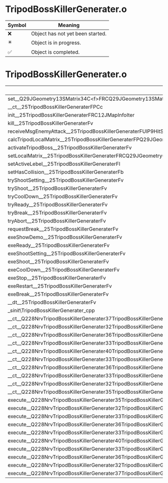 # TripodBossKillerGenerater.o
| Symbol | Meaning 
| ------------- | ------------- 
| :x: | Object has not yet been started. 
| :eight_pointed_black_star: | Object is in progress. 
| :white_check_mark: | Object is completed. 


# TripodBossKillerGenerater.o
| Symbol | Decompiled? |
| ------------- | ------------- |
| set__Q29JGeometry13SMatrix34C&lt;f&gt;FRCQ29JGeometry13SMatrix34C&lt;f&gt; | :x: |
| __ct__25TripodBossKillerGeneraterFPCc | :x: |
| init__25TripodBossKillerGeneraterFRC12JMapInfoIter | :x: |
| kill__25TripodBossKillerGeneraterFv | :x: |
| receiveMsgEnemyAttack__25TripodBossKillerGeneraterFUlP9HitSensorP9HitSensor | :x: |
| calcTripodLocalMatrix__25TripodBossKillerGeneraterFPQ29JGeometry64TPosition3&lt;Q29JGeometry38TMatrix34&lt;Q29JGeometry13SMatrix34C&lt;f&gt;&gt;&gt; | :x: |
| activateTripodBoss__25TripodBossKillerGeneraterFv | :x: |
| setLocalMatrix__25TripodBossKillerGeneraterFRCQ29JGeometry64TPosition3&lt;Q29JGeometry38TMatrix34&lt;Q29JGeometry13SMatrix34C&lt;f&gt;&gt;&gt; | :x: |
| setActiveLebel__25TripodBossKillerGeneraterFl | :x: |
| setHasCollision__25TripodBossKillerGeneraterFb | :x: |
| tryShootSetting__25TripodBossKillerGeneraterFv | :x: |
| tryShoot__25TripodBossKillerGeneraterFv | :x: |
| tryCoolDown__25TripodBossKillerGeneraterFv | :x: |
| tryReady__25TripodBossKillerGeneraterFv | :x: |
| tryBreak__25TripodBossKillerGeneraterFv | :x: |
| tryAbort__25TripodBossKillerGeneraterFv | :x: |
| requestBreak__25TripodBossKillerGeneraterFv | :x: |
| exeShowDemo__25TripodBossKillerGeneraterFv | :x: |
| exeReady__25TripodBossKillerGeneraterFv | :x: |
| exeShootSetting__25TripodBossKillerGeneraterFv | :x: |
| exeShoot__25TripodBossKillerGeneraterFv | :x: |
| exeCoolDown__25TripodBossKillerGeneraterFv | :x: |
| exeStop__25TripodBossKillerGeneraterFv | :x: |
| exeRestart__25TripodBossKillerGeneraterFv | :x: |
| exeBreak__25TripodBossKillerGeneraterFv | :x: |
| __dt__25TripodBossKillerGeneraterFv | :x: |
| __sinit_\TripodBossKillerGenerater_cpp | :x: |
| __ct__Q228NrvTripodBossKillerGenerater37TripodBossKillerGeneraterNrvNonActiveFv | :x: |
| __ct__Q228NrvTripodBossKillerGenerater32TripodBossKillerGeneraterNrvHideFv | :x: |
| __ct__Q228NrvTripodBossKillerGenerater36TripodBossKillerGeneraterNrvShowDemoFv | :x: |
| __ct__Q228NrvTripodBossKillerGenerater33TripodBossKillerGeneraterNrvReadyFv | :x: |
| __ct__Q228NrvTripodBossKillerGenerater40TripodBossKillerGeneraterNrvShootSettingFv | :x: |
| __ct__Q228NrvTripodBossKillerGenerater33TripodBossKillerGeneraterNrvShootFv | :x: |
| __ct__Q228NrvTripodBossKillerGenerater36TripodBossKillerGeneraterNrvCoolDownFv | :x: |
| __ct__Q228NrvTripodBossKillerGenerater33TripodBossKillerGeneraterNrvBreakFv | :x: |
| __ct__Q228NrvTripodBossKillerGenerater32TripodBossKillerGeneraterNrvStopFv | :x: |
| __ct__Q228NrvTripodBossKillerGenerater35TripodBossKillerGeneraterNrvRestartFv | :x: |
| execute__Q228NrvTripodBossKillerGenerater35TripodBossKillerGeneraterNrvRestartCFP5Spine | :x: |
| execute__Q228NrvTripodBossKillerGenerater32TripodBossKillerGeneraterNrvStopCFP5Spine | :x: |
| execute__Q228NrvTripodBossKillerGenerater33TripodBossKillerGeneraterNrvBreakCFP5Spine | :x: |
| execute__Q228NrvTripodBossKillerGenerater36TripodBossKillerGeneraterNrvCoolDownCFP5Spine | :x: |
| execute__Q228NrvTripodBossKillerGenerater33TripodBossKillerGeneraterNrvShootCFP5Spine | :x: |
| execute__Q228NrvTripodBossKillerGenerater40TripodBossKillerGeneraterNrvShootSettingCFP5Spine | :x: |
| execute__Q228NrvTripodBossKillerGenerater33TripodBossKillerGeneraterNrvReadyCFP5Spine | :x: |
| execute__Q228NrvTripodBossKillerGenerater36TripodBossKillerGeneraterNrvShowDemoCFP5Spine | :x: |
| execute__Q228NrvTripodBossKillerGenerater32TripodBossKillerGeneraterNrvHideCFP5Spine | :x: |
| execute__Q228NrvTripodBossKillerGenerater37TripodBossKillerGeneraterNrvNonActiveCFP5Spine | :x: |
